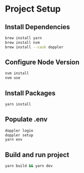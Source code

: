 # Project Setup

## Install Dependencies
```zsh
brew install yarn
brew install nvm
brew install --cask doppler
```

## Configure Node Version
```zsh
nvm install
nvm use
```

## Install Packages
```zsh
yarn install
```

## Populate .env
```zsh
doppler login
doppler setup
yarn env
```

## Build and run project
```zsh
yarn build && yarn dev
```